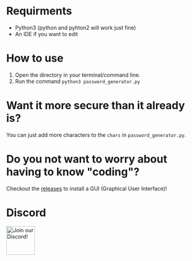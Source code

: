 # Requirments
* Python3 (python and pyhton2 will work just fine)
* An IDE if you want to edit

# How to use
1. Open the directory in your terminal/command line.
2. Run the command `python3 password_generator.py`

# Want it more secure than it already is?
You can just add more characters to the `chars` in `password_generator.py`.

# Do you not want to worry about having to know "coding"?
Checkout the [releases](https://github.com/Fire-Modifications/password-generator/releases) to install a GUI (Graphical User Interface)!

# Discord
<div align="left">
    <a target="_blank" href="https://firemodifications.com/discord" title="Join our Discord!">
        <img  src="https://discordapp.com/api/guilds/846147456915341332/widget.png?style=banner2" height="76px" draggable="false" alt="Join our Discord!">
    </a>
</div>

